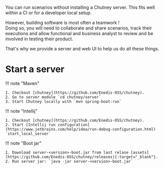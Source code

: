 <!--
  ~ SPDX-FileCopyrightText: 2017-2024 Enedis
  ~
  ~ SPDX-License-Identifier: Apache-2.0
  ~
-->


You can run scenarios without installing a Chutney server. This fits well within a CI or for a developer local setup.

However, building software is most often a teamwork !  
Doing so, you will need to collaborate and share scenarios, track their executions 
and allow functional and business analyst to review and be involved in testing their product.

That's why we provide a server and web UI to help us do all these things.

<!-- Wait for project template
You can find all code and configuration below in this [example project](https://github.com/Enedis-OSS/chutney-project-template){:target="_blank"}
-->

# Start a server

!!! note "Maven"

    1. Checkout [chutney](https://github.com/Enedis-OSS/chutney).
    2. Go to server module `cd chutney/server`
    3. Start Chutney locally with `mvn spring-boot:run`

!!! note "Intellij"

    1. Checkout [chutney](https://github.com/Enedis-OSS/chutney).
    2. Start [Intellij run configuration](https://www.jetbrains.com/help/idea/run-debug-configuration.html) `start_local_server`

!!! note "Boot jar"

    1. Download server-<version>-boot.jar from last relase [assets](https://github.com/Enedis-OSS/chutney/releases){:target="_blank"}.   
    2. Run server jar: `java -jar server-<version>-boot.jar`
